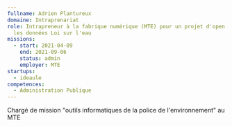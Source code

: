 ```yaml
---
fullname: Adrien Plantureux
domaine: Intraprenariat
role: Intrapreneur à la fabrique numérique (MTE) pour un projet d'open data sur
  les données Loi sur l'eau
missions:
  - start: 2021-04-09
    end: 2021-09-06
    status: admin
    employer: MTE
startups:
  - ideaule
competences:
  - Administration Publique
---
```

Chargé de mission "outils informatiques de la police de l'environnement" au MTE
